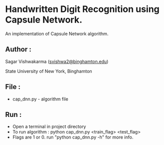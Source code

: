 # Handwritten Digit Recognition using Capsule Network.

An implementation of Capsule Network algorithm.

## Author :

Sagar Vishwakarma (svishwa2@binghamton.edu)

State University of New York, Binghamton


## File :

- cap_dnn.py                   - algorithm file


## Run :

- Open a terminal in project directory
- To run algorithm                                      : python cap_dnn.py <train_flag> <test_flag>
- Flags are 1 or 0. run "python cap_dnn.py -h" for more info.
